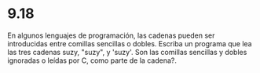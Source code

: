 # 9.18

En algunos lenguajes de programación, las cadenas pueden ser introducidas entre comillas sencillas o dobles. Escriba un programa que lea las tres cadenas suzy, "suzy", y 'suzy'. Son las comillas sencillas y  dobles ignoradas o leídas por C, como parte de la cadena?.
